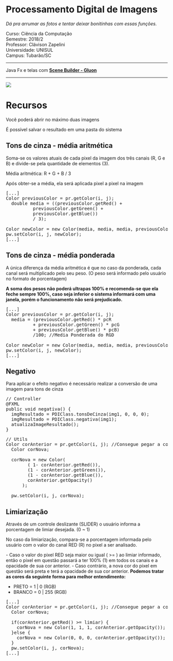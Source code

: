 # Processamento Digital de Imagens
<i>Dá pra arrumar as fotos e tentar deixar bonitinhas com essas funções.</i><br>

Curso: Ciência da Computação <br>
Semestre: 2018/2 <br>
Professor: Clávison Zapelini<br>
Universidade: UNISUL<br>
Campus: Tubarão/SC

<hr>
Java Fx e telas com <a href="https://gluonhq.com/products/scene-builder/"><b>Scene Builder - Gluon</b></a>
<hr>
<img src="https://i.snag.gy/O2zJ50.jpg"/>

# Recursos
<p>Você poderá abrir no máximo duas imagens</p>
<p>É possível salvar o resultado em uma pasta do sistema</p>

## Tons de cinza - média aritmética
<p>Soma-se os valores atuais de cada pixel da imagem dos três canais (R, G e B) e divide-se pela quantidade de elementos (3).</p>
<p>Média aritmética: R + G + B / 3</p>
<p>Após obter-se a média, ela será aplicada pixel a pixel na imagem</p>

<pre>
[...]
Color previousColor = pr.getColor(i, j);
  double media = ((previousColor.getRed() + 
          previousColor.getGreen() + 
          previousColor.getBlue()) 
          / 3);
          
Color newColor = new Color(media, media, media, previousColor.getOpacity());
pw.setColor(i, j, newColor);
[...]
</pre>

## Tons de cinza - média ponderada
<p>A única diferença da média aritmética é que no caso da ponderada, cada canal será multiplicado pelo seu peso. (O peso será informado pelo usuário no formato de porcentagem)</p>
<b>A soma dos pesos não poderá ultrapas 100% e recomenda-se que ela feche sempre 100%, caso seja inferior o sistema informará com uma janela, porém o funcionamento não será prejudicado.</b>

<pre>
[...]
Color previousColor = pr.getColor(i, j);
  media = (previousColor.getRed() * pcR
          + previousColor.getGreen() * pcG
          + previousColor.getBlue() * pcB)
          /100; //Media Ponderada do RGD
          
Color newColor = new Color(media, media, media, previousColor.getOpacity());
pw.setColor(i, j, newColor);
[...]
</pre>

## Negativo
<p>Para aplicar o efeito negativo é necessário realizar a conversão de uma imagem para tons de cinza</p>
<pre>
// Controller
@FXML
public void negativa() {
  imgResultado = PDIClass.tonsDeCinza(img1, 0, 0, 0);
  imgResultado = PDIClass.negativa(img1);
  atualizaImageResultado();
}
</pre>

<pre>
// Utils
Color corAnterior = pr.getColor(i, j); //Consegue pegar a cor de um determinado pixel
  Color corNova;

  corNova = new Color(
        ( 1- corAnterior.getRed()), 
        (1 - corAnterior.getGreen()),
        (1 - corAnterior.getBlue()),
        corAnterior.getOpacity()
      );

  pw.setColor(i, j, corNova);
</pre>

## Limiarização
<p>Através de um controle deslizante (SLIDER) o usuário informa a porcentagem de limiar desejada. (0 ~ 1)</p>
<p>No caso da limiarização, compara-se a porcentagem informada pelo usuário com o valor do canal RED (R) no pixel a ser analisado. </p>
- Caso o valor do pixel RED seja maior ou igual ( >= ) ao limiar informado, então o pixel em questão passará a ter 100% (1) em todos os canais e a opacidade de sua cor anterior.
- Caso contrário, a nova cor do pixel em questão será preta e terá a opacidade de sua cor anterior.
<b>Podemos tratar as cores da seguinte forma para melhor entendimento:</b>
<ul>
  <li>PRETO = 1 | 0 (RGB)</li>
  <li>BRANCO = 0 | 255 (RGB)</li>
</ul>

<pre>
[...]
Color corAnterior = pr.getColor(i, j); //Consegue pegar a cor de um determinado pixel
  Color corNova;

  if(corAnterior.getRed() >= limiar) {
    corNova = new Color(1, 1, 1, corAnterior.getOpacity());
  }else {
    corNova = new Color(0, 0, 0, corAnterior.getOpacity());
  }
  pw.setColor(i, j, corNova);
[...]
</pre>
          
